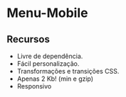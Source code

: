 # Menu-Mobile 

## Recursos

- Livre de dependência.
- Fácil personalização.
- Transformações e transições CSS.
- Apenas 2 Kb! (min e gzip)
- Responsivo
